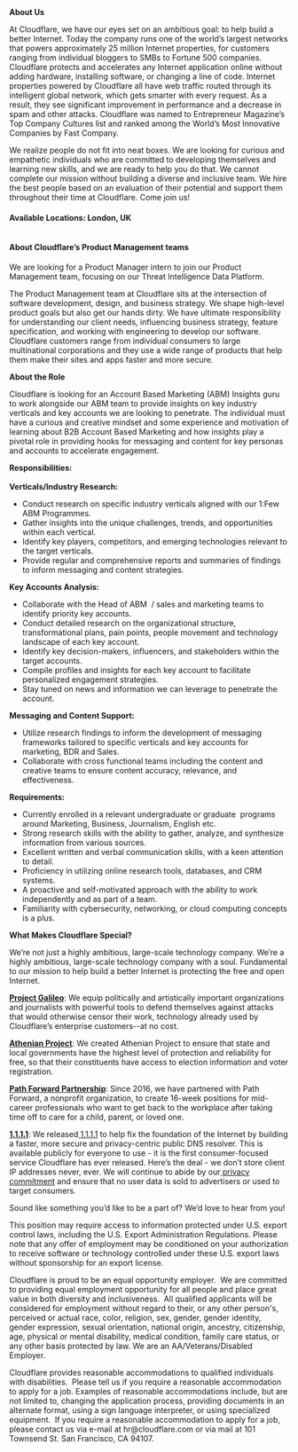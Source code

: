 <div class="content-intro">
	<div><strong>About Us</strong></div>
	<div>
		<p><span style="font-weight: 400;">At Cloudflare, we have our eyes set on an ambitious goal: to help build a better Internet. Today the company runs one of the world’s largest networks that powers approximately 25 million Internet properties, for customers ranging from individual bloggers to SMBs to Fortune 500 companies. Cloudflare protects and accelerates any Internet application online without adding hardware, installing software, or changing a line of code. Internet properties powered by Cloudflare all have web traffic routed through its intelligent global network, which gets smarter with every request. As a result, they see significant improvement in performance and a decrease in spam and other attacks. Cloudflare was named to Entrepreneur Magazine’s Top Company Cultures list and ranked among the World’s Most Innovative Companies by Fast Company.</span><span style="font-weight: 400;">&nbsp;</span></p>
		<p><span style="font-weight: 400;">We realize people do not fit into neat boxes. We are looking for curious and empathetic individuals who are committed to developing themselves and learning new skills, and we are ready to help you do that. We cannot complete our mission without building a diverse and inclusive team. We hire the best people based on an evaluation of their potential and support them throughout their time at Cloudflare. Come join us!&nbsp;</span></p>
	</div>
</div>
<h4>Available Locations: <strong>London, UK</strong><br><br></h4>
<h4><strong>About Cloudflare’s Product Management teams</strong></h4>
<p>We are looking for a Product Manager intern to join our Product Management team, focusing on our Threat Intelligence Data Platform.&nbsp;</p>
<p>The Product Management team at Cloudflare sits at the intersection of software development, design, and business strategy. We shape high-level product goals but also get our hands dirty. We have ultimate responsibility for understanding our client needs, influencing business strategy, feature specification, and working with engineering to develop our software. Cloudflare customers range from individual consumers to large multinational corporations and they use a wide range of products that help them make their sites and apps faster and more secure.&nbsp;</p>
<p><strong>About the Role</strong></p>
<p>Cloudflare is looking for an Account Based Marketing (ABM) Insights guru to work alongside our ABM team to provide insights on key industry verticals and key accounts we are looking to penetrate. The individual must have a curious and creative mindset and some experience and motivation of learning about B2B Account Based Marketing and how insights play a pivotal role in providing hooks for messaging and content for key personas and accounts to accelerate engagement.</p>
<p><strong>Responsibilities:</strong><strong><br></strong><strong><br></strong><strong>Verticals/Industry Research:</strong></p>
<ul>
	<li>Conduct research on specific industry verticals aligned with our 1:Few ABM Programmes.</li>
	<li>Gather insights into the unique challenges, trends, and opportunities within each vertical.</li>
	<li>Identify key players, competitors, and emerging technologies relevant to the target verticals.</li>
	<li>Provide regular and comprehensive reports and summaries of findings to inform messaging and content strategies.</li>
</ul>
<p><strong>Key Accounts Analysis:</strong></p>
<ul>
	<li>Collaborate with the Head of ABM&nbsp; / sales and marketing teams to identify priority key accounts.</li>
	<li>Conduct detailed research on the organizational structure, transformational plans, pain points, people movement and technology landscape of each key account.</li>
	<li>Identify key decision-makers, influencers, and stakeholders within the target accounts.</li>
	<li>Compile profiles and insights for each key account to facilitate personalized engagement strategies.</li>
	<li>Stay tuned on news and information we can leverage to penetrate the account.</li>
</ul>
<p><strong>Messaging and Content Support:</strong></p>
<ul>
	<li>Utilize research findings to inform the development of messaging frameworks tailored to specific verticals and key accounts for marketing, BDR and Sales.&nbsp;</li>
	<li>Collaborate with cross functional teams including the content and creative teams to ensure content accuracy, relevance, and effectiveness.</li>
</ul>
<p><strong>Requirements:</strong></p>
<ul>
	<li>Currently enrolled in a relevant undergraduate or graduate&nbsp; programs around Marketing, Business, Journalism, English etc.</li>
	<li>Strong research skills with the ability to gather, analyze, and synthesize information from various sources.</li>
	<li>Excellent written and verbal communication skills, with a keen attention to detail.</li>
	<li>Proficiency in utilizing online research tools, databases, and CRM systems.</li>
	<li>A proactive and self-motivated approach with the ability to work independently and as part of a team.</li>
	<li>Familiarity with cybersecurity, networking, or cloud computing concepts is a plus.</li>
</ul>
<div class="content-conclusion">
	<p><strong>What Makes Cloudflare Special?</strong></p>
	<p><span style="font-weight: 400;">We’re not just a highly ambitious, large-scale technology company. We’re a highly ambitious, large-scale technology company with a soul. Fundamental to our mission to help build a better Internet is protecting the free and open Internet.</span></p>
	<p><a href="https://blog.cloudflare.com/protecting-free-expression-online/"><strong>Project Galileo</strong></a><span style="font-weight: 400;">: We equip politically and artistically important organizations and journalists with powerful tools to defend themselves against attacks that would otherwise censor their work, technology already used by Cloudflare’s enterprise customers--at no cost.</span></p>
	<p><strong><a href="https://www.cloudflare.com/athenian/">Athenian Project</a></strong><span style="font-weight: 400;">: We created Athenian Project to ensure that state and local governments have the highest level of protection and reliability for free, so that their constituents have access to election information and voter registration.</span></p>
	<p><a href="https://blog.cloudflare.com/tag/path-forward/"><strong>Path Forward Partnership</strong></a><span style="font-weight: 400;">: Since 2016, we have partnered with Path Forward, a nonprofit organization, to create 16-week positions for mid-career professionals who want to get back to the workplace after taking time off to care for a child, parent, or loved one.</span></p>
	<p><a href="https://1.1.1.1/"><strong>1.1.1.1</strong></a><span style="font-weight: 400;">: We released</span><a href="https://1.1.1.1/"> <span style="font-weight: 400;">1.1.1.1</span></a><span style="font-weight: 400;"> to help fix the foundation of the Internet by building a faster, more secure and privacy-centric public DNS resolver. This is available publicly for everyone to use - it is the first consumer-focused service Cloudflare has ever released. Here’s the deal - we don’t store client IP addresses never, ever. We will continue to abide by our</span><a href="https://developers.cloudflare.com/1.1.1.1/privacy/public-dns-resolver"> privacy commitment</a><span style="font-weight: 400;"> and ensure that no user data is sold to advertisers or used to target consumers.</span></p>
	<p><span style="font-weight: 400;">Sound like something you’d like to be a part of? We’d love to hear from you!</span></p>
	<p><span style="font-weight: 400;">This position may require access to information protected under U.S. export control laws, including the U.S. Export Administration Regulations. Please note that any offer of employment may be conditioned on your authorization to receive software or technology controlled under these U.S. export laws without sponsorship for an export license.</span></p>
	<p><span style="font-weight: 400;">Cloudflare is proud to be an equal opportunity employer. &nbsp;We are committed to providing equal employment opportunity for all people and place great value in both diversity and inclusiveness. &nbsp;All qualified applicants will be considered for employment without regard to their, or any other person's, perceived or actual</span> <span style="font-weight: 400;">race, color, religion, sex, gender, gender identity, gender expression, sexual orientation, national origin, ancestry, citizenship, age, physical or mental disability, medical condition, family care status, or any other basis protected by law. </span><span style="font-weight: 400;">We are an AA/Veterans/Disabled Employer.</span></p>
	<p><span style="font-weight: 400;">Cloudflare provides reasonable accommodations to qualified individuals with disabilities. &nbsp;Please tell us if you require a reasonable accommodation to apply for a job. Examples of reasonable accommodations include, but are not limited to, changing the application process, providing documents in an alternate format, using a sign language interpreter, or using specialized equipment. &nbsp;If you require a reasonable accommodation to apply for a job, please contact us via e-mail at </span><span style="font-weight: 400;">hr@cloudflare.com</span><span style="font-weight: 400;"> or via mail at 101 Townsend St. San Francisco, CA 94107.</span></p>
</div>